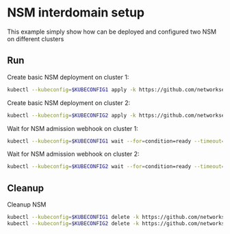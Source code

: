 # NSM interdomain setup


This example simply show how can be deployed and configured two NSM on different clusters

## Run

Create basic NSM deployment on cluster 1:

```bash
kubectl --kubeconfig=$KUBECONFIG1 apply -k https://github.com/networkservicemesh/deployments-k8s/examples/interdomain/nsm/cluster1?ref=c959b3537f6a6b49819dae0ca2f968f04b850fc0
```

Create basic NSM deployment on cluster 2:

```bash
kubectl --kubeconfig=$KUBECONFIG2 apply -k https://github.com/networkservicemesh/deployments-k8s/examples/interdomain/nsm/cluster2?ref=c959b3537f6a6b49819dae0ca2f968f04b850fc0
```

Wait for NSM admission webhook on cluster 1:

```bash
kubectl --kubeconfig=$KUBECONFIG1 wait --for=condition=ready --timeout=1m pod -n nsm-system -l app=admission-webhook-k8s
```

Wait for NSM admission webhook on cluster 2:

```bash
kubectl --kubeconfig=$KUBECONFIG2 wait --for=condition=ready --timeout=1m pod -n nsm-system -l app=admission-webhook-k8s
```

## Cleanup

Cleanup NSM
```bash
kubectl --kubeconfig=$KUBECONFIG1 delete -k https://github.com/networkservicemesh/deployments-k8s/examples/interdomain/nsm/cluster1?ref=c959b3537f6a6b49819dae0ca2f968f04b850fc0
kubectl --kubeconfig=$KUBECONFIG2 delete -k https://github.com/networkservicemesh/deployments-k8s/examples/interdomain/nsm/cluster2?ref=c959b3537f6a6b49819dae0ca2f968f04b850fc0
```
